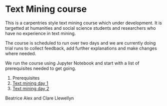 # Text Mining course
This is a carpentries style text mining course which under development.  It is targetted at humanities and social science students and researchers who have no experience in text mining.

The course is scheduled to run over two days and we are currently doing trial runs to collect feedback, add further explanations and make changes where needed.

We run the course using Jupyter Notebook and start with a list of prerequisites needed to get going.

1. Prerequisites
2. [Text mining day 1](http://htmlpreview.github.io/?https://github.com/bea-alex/text-mining-course/blob/master/text-mining-day1.html)
3. [Text mining day 2](http://htmlpreview.github.io/?https://github.com/bea-alex/text-mining-course/blob/master/text-mining-day2.html)

Beatrice Alex and Clare Llewellyn
